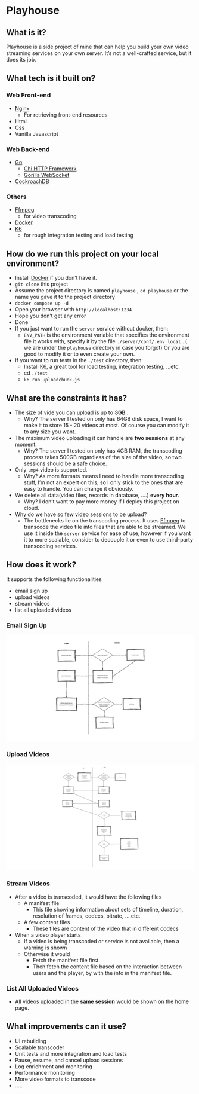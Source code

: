 # Playhouse

## What is it?

Playhouse is a side project of mine that can help you build your own video streaming services on your own server. It’s not a well-crafted service, but it does its job.

## What tech is it built on?

### Web Front-end

- [Nginx](https://nginx.org/en/)
    - For retrieving front-end resources
- Html
- Css
- Vanilla Javascript

### Web Back-end

- [Go](https://go.dev/)
    - [Chi HTTP Framework](https://go-chi.io/#/)
    - [Gorilla WebSocket](https://github.com/gorilla/websocket)
- [CockroachDB](https://www.cockroachlabs.com/)

### Others

- [Ffmpeg](https://ffmpeg.org/ffmpeg.html)
    - for video transcoding
- [Docker](https://www.docker.com/)
- [K6](https://k6.io/docs/)
    - for rough integration testing and load testing

## How do we run this project on your local environment?

- Install [Docker](https://docs.docker.com/desktop/) if you don’t have it.
- `git clone` this project
- Assume the project directory is named `playhouse` , `cd playhouse` or the name you gave it to the project directory
- `docker compose up -d`
- Open your browser with `http://localhost:1234`
- Hope you don’t get any error
- Done
- If you just want to run the `server` service without docker, then:
    - `ENV_PATH` is the environment variable that specifies the environment file it works with, specify it by the file `./server/conf/.env_local` . ( we are under the `playhouse` directory in case you forgot) Or you are good to modify it or to even create your own.
- If you want to run tests in the `./test` directory, then:
    - Install [K6](https://k6.io/docs/get-started/installation/), a great tool for load testing, integration testing, …etc.
    - cd `./test`
    - `k6 run uploadchunk.js`

## What are the constraints it has?

- The size of vide you can upload is up to **3GB** .
    - Why? The server I tested on only has 64GB disk space, I want to make it to store 15 - 20 videos at most. Of course you can modify it to any size you want.
- The maximum video uploading it can handle are **two sessions** at any moment.
    - Why? The server I tested on only has 4GB RAM, the transcoding process takes 500GB regardless of the size of the video, so two sessions should be a safe choice.
- Only `.mp4` video is supported.
    - Why? As more formats means I need to handle more transcoding stuff, I’m not an expert on this, so I only stick to the ones that are easy to handle. You can change it obviously.
- We delete all data(video files, records in database, ….) **every hour**.
    - Why? I don’t want to pay more money if I deploy this project on cloud.
- Why do we have so few video sessions to be upload?
    - The bottlenecks lie on the transcoding process. It uses [Ffmpeg](https://ffmpeg.org/ffmpeg.html) to transcode the video file into files that are able to be streamed. We use it inside the `server` service for ease of use, however if you want it to more scalable, consider to decouple it or even to use third-party transcoding services.

## How does it work?

It supports the following functionalities

- email sign up
- upload videos
- stream videos
- list all uploaded videos

### Email Sign Up

![playhouse-email-sign-up.png](.readme-static/playhouse-email-sign-up.png)

### Upload Videos

![playhouse-upload-video.png](.readme-static/playhouse-upload-video.png)

### Stream Videos

- After a video is transcoded, it would have the following files
    - A manifest file
        - This file showing information about sets of timeline, duration, resolution of frames, codecs, bitrate, ….etc.
    - A few content files
        - These files are content of the video that in different codecs
- When a video player starts
    - If a video is being transcoded or service is not available, then a warning is shown
    - Otherwise it would
        - Fetch the manifest file first.
        - Then fetch the content file based on the interaction between users and the player, by with the info in the manifest file.

### List All Uploaded Videos

- All videos uploaded in the **same session** would be shown on the home page.

## What improvements can it use?

- UI rebuilding
- Scalable transcoder
- Unit tests and more integration and load tests
- Pause, resume, and cancel upload sessions
- Log enrichment and monitoring
- Performance monitoring
- More video formats to transcode
- …..
